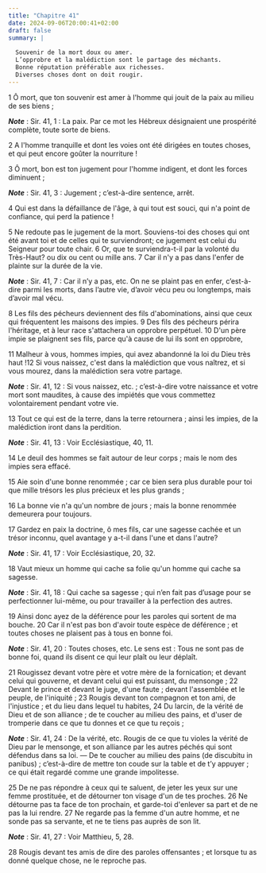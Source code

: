 ```yaml
---
title: "Chapitre 41"
date: 2024-09-06T20:00:41+02:00
draft: false
summary: |
  
  Souvenir de la mort doux ou amer.
  L’opprobre et la malédiction sont le partage des méchants.
  Bonne réputation préférable aux richesses.
  Diverses choses dont on doit rougir.
---
```



1 Ô mort, que ton souvenir est amer à l'homme qui jouit de la paix au milieu de ses biens ;

***Note*** :  Sir. 41, 1 : La paix. Par ce mot les Hébreux désignaient une prospérité complète, toute sorte de biens.


2 A l'homme tranquille et dont les voies ont été dirigées en toutes choses, et qui peut encore goûter la nourriture !


3 Ô mort, bon est ton jugement pour l'homme indigent, et dont les forces diminuent ;

***Note*** :  Sir. 41, 3 : Jugement ; c’est-à-dire sentence, arrêt.

4 Qui est dans la défaillance de l'âge, à qui tout est souci, qui n'a point de confiance, qui perd la patience !


5 Ne redoute pas le jugement de la mort. Souviens-toi des choses qui ont été avant toi et de celles qui te surviendront; ce jugement est celui du Seigneur pour toute chair. 6 Or, que te surviendra-t-il par la volonté du Très-Haut? ou dix ou cent ou mille ans. 7 Car il n'y a pas dans l'enfer de plainte sur la durée de la vie.

***Note*** :  Sir. 41, 7 : Car il n’y a pas, etc. On ne se plaint pas en enfer, c’est-à-dire parmi les morts, dans l’autre vie, d’avoir vécu peu ou longtemps, mais d’avoir mal vécu.


8 Les fils des pécheurs deviennent des fils d'abominations, ainsi que ceux qui fréquentent les maisons des impies. 9 Des fils des pécheurs périra l'héritage, et à leur race s'attachera un opprobre perpétuel. 10 D'un père impie se plaignent ses fils, parce qu'à cause de lui ils sont en opprobre,


11 Malheur à vous, hommes impies, qui avez abandonné la loi du Dieu très haut !12 Si vous naissez, c'est dans la malédiction que vous naîtrez, et si vous mourez, dans la malédiction sera votre partage.

***Note*** :  Sir. 41, 12 : Si vous naissez, etc. ; c’est-à-dire votre naissance et votre mort sont maudites, à cause des impiétés que vous commettez volontairement pendant votre vie.

13 Tout ce qui est de la terre, dans la terre retournera ; ainsi les impies, de la malédiction iront dans la perdition.

***Note*** :  Sir. 41, 13 : Voir Ecclésiastique, 40, 11.


14 Le deuil des hommes se fait autour de leur corps ; mais le nom des impies sera effacé.


15 Aie soin d'une bonne renommée ; car ce bien sera plus durable pour toi que mille trésors les plus précieux et les plus grands ;


16 La bonne vie n'a qu'un nombre de jours ; mais la bonne renommée demeurera pour toujours.


17 Gardez en paix la doctrine, ô mes fils, car une sagesse cachée et un trésor inconnu, quel avantage y a-t-il dans l'une et dans l'autre?

***Note*** :  Sir. 41, 17 : Voir Ecclésiastique, 20, 32.

18 Vaut mieux un homme qui cache sa folie qu'un homme qui cache sa sagesse.

***Note*** :  Sir. 41, 18 : Qui cache sa sagesse ; qui n’en fait pas d’usage pour se perfectionner lui-même, ou pour travailler à la perfection des autres.

19 Ainsi donc ayez de la déférence pour les paroles qui sortent de ma bouche. 20 Car il n'est pas bon d'avoir toute espèce de déférence ; et toutes choses ne plaisent pas à tous en bonne foi.

***Note*** :  Sir. 41, 20 : Toutes choses, etc. Le sens est : Tous ne sont pas de bonne foi, quand ils disent ce qui leur plaît ou leur déplaît.

21 Rougissez devant votre père et votre mère de la fornication; et devant celui qui gouverne, et devant celui qui est puissant, du mensonge ; 22 Devant le prince et devant le juge, d'une faute ; devant l'assemblée et le peuple, de l'iniquité ; 23 Rougis devant ton compagnon et ton ami, de l'injustice ; et du lieu dans lequel tu habites, 24 Du larcin, de la vérité de Dieu et de son alliance ; de te coucher au milieu des pains, et d'user de tromperie dans ce que tu donnes et ce que tu reçois ;

***Note*** :  Sir. 41, 24 : De la vérité, etc. Rougis de ce que tu violes la vérité de Dieu par le mensonge, et son alliance par les autres péchés qui sont défendus dans sa loi. ― De te coucher au milieu des pains (de discubitu in panibus) ; c’est-à-dire de mettre ton coude sur la table et de t’y appuyer ; ce qui était regardé comme une grande impolitesse.

25 De ne pas répondre à ceux qui te saluent, de jeter les yeux sur une femme prostituée, et de détourner ton visage d'un de tes proches. 26 Ne détourne pas ta face de ton prochain, et garde-toi d'enlever sa part et de ne pas la lui rendre. 27 Ne regarde pas la femme d'un autre homme, et ne sonde pas sa servante, et ne te tiens pas auprès de son lit.

***Note*** :  Sir. 41, 27 : Voir Matthieu, 5, 28.

28 Rougis devant tes amis de dire des paroles offensantes ; et lorsque tu as donné quelque chose, ne le reproche pas.

